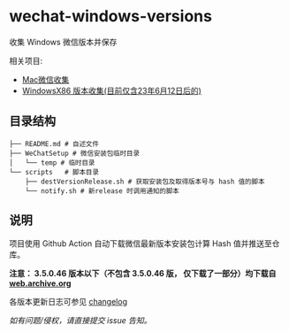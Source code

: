 # wechat-windows-versions
收集 Windows 微信版本并保存

相关项目: 
* [Mac微信收集](https://github.com/zsbai/wechat-versions)
* [WindowsX86 版本收集(目前仅含23年6月12日后的)](https://github.com/tom-snow/wechat-windows-versions-x86)

## 目录结构
```shell
├── README.md # 自述文件
├── WeChatSetup # 微信安装包临时目录
│   └── temp # 临时目录
└── scripts   # 脚本目录
    ├── destVersionRelease.sh # 获取安装包及取得版本号与 hash 值的脚本
    └── notify.sh # 新release 时调用通知的脚本
```

## 说明
项目使用 Github Action 自动下载微信最新版本安装包计算 Hash 值并推送至仓库。

**注意： 3.5.0.46 版本以下（不包含 3.5.0.46 版， 仅下载了一部分）均下载自 [web.archive.org](https://web.archive.org/web/*/https://pc.weixin.qq.com/)**

各版本更新日志可参见 [changelog](https://weixin.qq.com/cgi-bin/readtemplate?lang=zh_CN&t=weixin_faq_list&head=true)

*如有问题/侵权，请直接提交 issue 告知。*
